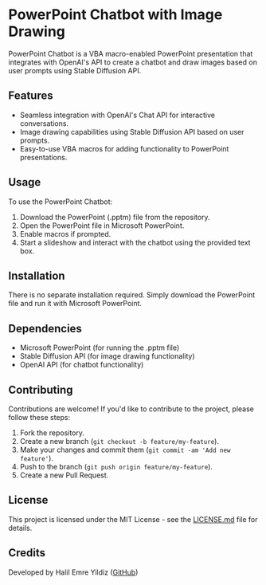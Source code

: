 # PowerPoint Chatbot with Image Drawing

PowerPoint Chatbot is a VBA macro-enabled PowerPoint presentation that integrates with OpenAI's API to create a chatbot and draw images based on user prompts using Stable Diffusion API.

## Features

- Seamless integration with OpenAI's Chat API for interactive conversations.
- Image drawing capabilities using Stable Diffusion API based on user prompts.
- Easy-to-use VBA macros for adding functionality to PowerPoint presentations.

## Usage

To use the PowerPoint Chatbot:

1. Download the PowerPoint (.pptm) file from the repository.
2. Open the PowerPoint file in Microsoft PowerPoint.
3. Enable macros if prompted.
4. Start a slideshow and interact with the chatbot using the provided text box.

## Installation

There is no separate installation required. Simply download the PowerPoint file and run it with Microsoft PowerPoint.

## Dependencies

- Microsoft PowerPoint (for running the .pptm file)
- Stable Diffusion API (for image drawing functionality)
- OpenAI API (for chatbot functionality)

## Contributing

Contributions are welcome! If you'd like to contribute to the project, please follow these steps:

1. Fork the repository.
2. Create a new branch (`git checkout -b feature/my-feature`).
3. Make your changes and commit them (`git commit -am 'Add new feature'`).
4. Push to the branch (`git push origin feature/my-feature`).
5. Create a new Pull Request.

## License

This project is licensed under the MIT License - see the [LICENSE.md](LICENSE.md) file for details.

## Credits

Developed by Halil Emre Yildiz ([GitHub](https://github.com/JahnStar))

